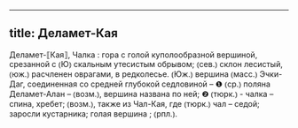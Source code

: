 
---
title: Деламет-Кая
---
Деламет-⟦Кая⟧, Чалка
: гора с голой куполообразной вершиной, срезанной с ⦅Ю⦆ скальным утесистым обрывом; ⦅сев.⦆ склон лесистый, ⦅юж.⦆ расчленен оврагами, в редколесье. ⦅Юж.⦆ вершина ⦅масс.⦆ Эчки-Даг, соединенная со средней глубокой седловиной – ❶ ⦅ср.⦆ поляна Деламет-Алан – ⦅возм.⦆, вершина названа по ней; ❷ ⦅тюрк.⦆ - чалка – спина, хребет; ⦅возм.⦆, также из Чал-Кая, где ⦅тюрк.⦆ чал – седой; заросли кустарника; голая вершина ; ⦅рпл.⦆.
